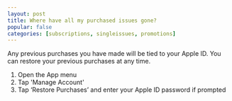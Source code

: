 ```yaml
---
layout: post
title: Where have all my purchased issues gone?
popular: false
categories: [subscriptions, singleissues, promotions]
---
```

Any previous purchases you have made will be tied to your Apple ID. You can restore your previous purchases at any time.

1. Open the App menu
2. Tap 'Manage Account'
3. Tap ‘Restore Purchases’ and enter your Apple ID password if prompted
